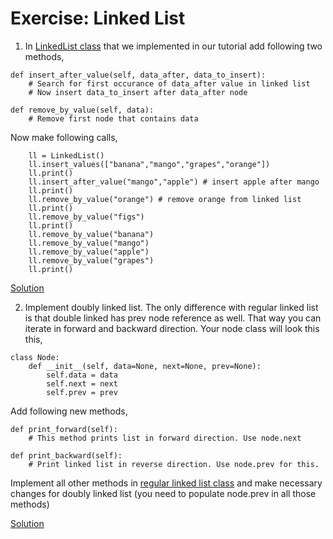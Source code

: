 # Exercise: Linked List

1. In [LinkedList class](https://github.com/codebasics/data-structures-algorithms-python/blob/master/data_structures/3_LinkedList/3_linked_list.py) that we implemented in our tutorial add following two methods,
```
def insert_after_value(self, data_after, data_to_insert):
    # Search for first occurance of data_after value in linked list
    # Now insert data_to_insert after data_after node

def remove_by_value(self, data):
    # Remove first node that contains data
```
Now make following calls,
```
    ll = LinkedList()
    ll.insert_values(["banana","mango","grapes","orange"])
    ll.print()
    ll.insert_after_value("mango","apple") # insert apple after mango
    ll.print()
    ll.remove_by_value("orange") # remove orange from linked list
    ll.print()
    ll.remove_by_value("figs")
    ll.print()
    ll.remove_by_value("banana")
    ll.remove_by_value("mango")
    ll.remove_by_value("apple")
    ll.remove_by_value("grapes")
    ll.print()
```
[Solution](https://github.com/codebasics/data-structures-algorithms-python/blob/master/data_structures/3_LinkedList/Solution/singly_linked_list_exercise.py)

2. Implement doubly linked list. The only difference with regular linked list is that double linked has prev node reference as well. That way you can iterate in forward and backward direction.
Your node class will look this this,
```
class Node:
    def __init__(self, data=None, next=None, prev=None):
        self.data = data
        self.next = next
        self.prev = prev
```
Add following new methods,
```
def print_forward(self):
    # This method prints list in forward direction. Use node.next

def print_backward(self):
    # Print linked list in reverse direction. Use node.prev for this.
```
Implement all other methods in [regular linked list class](https://github.com/codebasics/data-structures-algorithms-python/blob/master/data_structures/3_LinkedList/3_linked_list.py) and make necessary changes for doubly linked list (you need to populate node.prev in all those methods)

[Solution](https://github.com/codebasics/data-structures-algorithms-python/blob/master/data_structures/3_LinkedList/Solution/doubly_linked_list_exercise.py)
